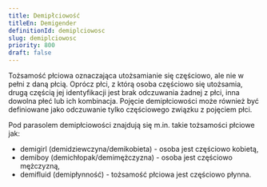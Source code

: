 ```yaml
---
title: Demipłciowość
titleEn: Demigender
definitionId: demiplciowosc
slug: demiplciowosc
priority: 800
draft: false
---
```

Tożsamość płciowa oznaczająca utożsamianie się częściowo, ale nie w pełni z daną płcią. Oprócz płci, z którą osoba częściowo się utożsamia, drugą częścią jej identyfikacji jest brak odczuwania żadnej z płci, inna dowolna płeć lub ich kombinacja. Pojęcie demipłciowości może również być definiowane jako odczuwanie tylko częściowego związku z pojęciem płci. 

Pod parasolem demipłciowości znajdują się m.in. takie tożsamości płciowe jak:
- demigirl (demidziewczyna/demikobieta) - osoba jest częściowo kobietą,
- demiboy (demichłopak/demimężczyzna) - osoba jest częściowo mężczyzną,
- demifluid (demipłynność) - tożsamość płciowa jest częściowo płynna.
